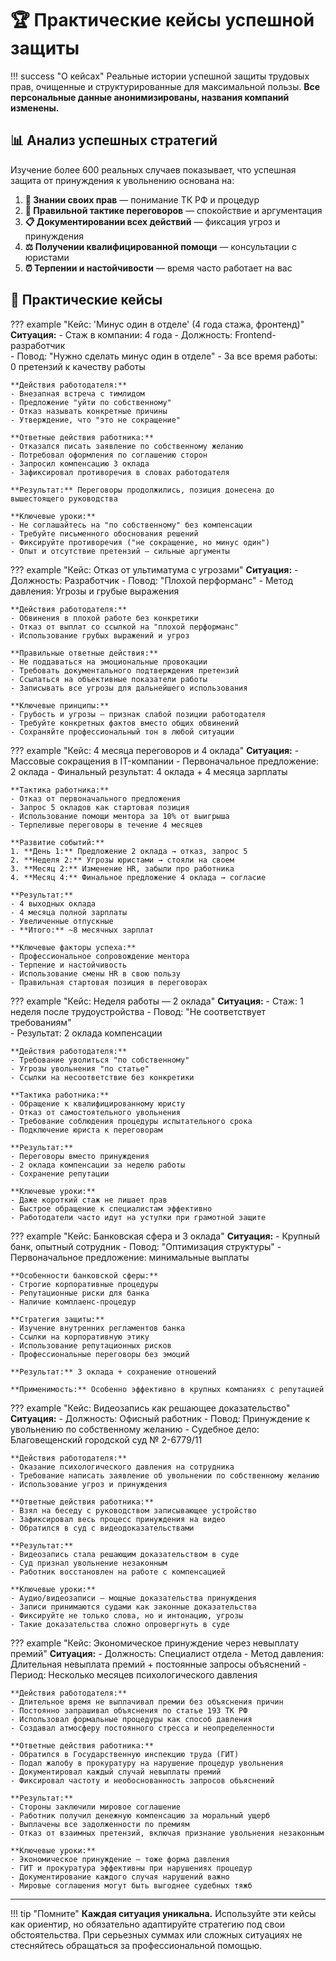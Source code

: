 # 🏆 Практические кейсы успешной защиты

!!! success "О кейсах"
    Реальные истории успешной защиты трудовых прав, очищенные и структурированные для максимальной пользы. 
    **Все персональные данные анонимизированы, названия компаний изменены.**

## 📊 Анализ успешных стратегий

Изучение более 600 реальных случаев показывает, что успешная защита от принуждения к увольнению основана на:

1. **🧠 Знании своих прав** — понимание ТК РФ и процедур
2. **🤝 Правильной тактике переговоров** — спокойствие и аргументация
3. **📋 Документировании всех действий** — фиксация угроз и принуждения
4. **⚖️ Получении квалифицированной помощи** — консультации с юристами
5. **⏰ Терпении и настойчивости** — время часто работает на вас

## 🎯 Практические кейсы


??? example "Кейс: 'Минус один в отделе' (4 года стажа, фронтенд)"
    **Ситуация:**
    - Стаж в компании: 4 года
    - Должность: Frontend-разработчик  
    - Повод: "Нужно сделать минус один в отделе"
    - За все время работы: 0 претензий к качеству работы
    
    **Действия работодателя:**
    - Внезапная встреча с тимлидом
    - Предложение "уйти по собственному" 
    - Отказ называть конкретные причины
    - Утверждение, что "это не сокращение"
    
    **Ответные действия работника:**
    - Отказался писать заявление по собственному желанию  
    - Потребовал оформления по соглашению сторон  
    - Запросил компенсацию 3 оклада  
    - Зафиксировал противоречия в словах работодателя
    
    **Результат:** Переговоры продолжились, позиция донесена до вышестоящего руководства
    
    **Ключевые уроки:**
    - Не соглашайтесь на "по собственному" без компенсации
    - Требуйте письменного обоснования решений
    - Фиксируйте противоречия ("не сокращение, но минус один")
    - Опыт и отсутствие претензий — сильные аргументы

??? example "Кейс: Отказ от ультиматума с угрозами"
    **Ситуация:**
    - Должность: Разработчик
    - Повод: "Плохой перформанс"
    - Метод давления: Угрозы и грубые выражения
    
    **Действия работодателя:**
    - Обвинения в плохой работе без конкретики
    - Отказ от выплат со ссылкой на "плохой перформанс"
    - Использование грубых выражений и угроз
    
    **Правильные ответные действия:**
    - Не поддаваться на эмоциональные провокации  
    - Требовать документального подтверждения претензий  
    - Ссылаться на объективные показатели работы  
    - Записывать все угрозы для дальнейшего использования
    
    **Ключевые принципы:**
    - Грубость и угрозы — признак слабой позиции работодателя
    - Требуйте конкретных фактов вместо общих обвинений
    - Сохраняйте профессиональный тон в любой ситуации


??? example "Кейс: 4 месяца переговоров и 4 оклада"
    **Ситуация:**
    - Массовые сокращения в IT-компании
    - Первоначальное предложение: 2 оклада
    - Финальный результат: 4 оклада + 4 месяца зарплаты
    
    **Тактика работника:**
    - Отказ от первоначального предложения  
    - Запрос 5 окладов как стартовая позиция  
    - Использование помощи ментора за 10% от выигрыша  
    - Терпеливые переговоры в течение 4 месяцев
    
    **Развитие событий:**
    1. **День 1:** Предложение 2 оклада → отказ, запрос 5
    2. **Неделя 2:** Угрозы юристами → стояли на своем  
    3. **Месяц 2:** Изменение HR, забыли про работника
    4. **Месяц 4:** Финальное предложение 4 оклада → согласие
    
    **Результат:** 
    - 4 выходных оклада
    - 4 месяца полной зарплаты  
    - Увеличенные отпускные
    - **Итого:** ~8 месячных зарплат
    
    **Ключевые факторы успеха:**
    - Профессиональное сопровождение ментора
    - Терпение и настойчивость
    - Использование смены HR в свою пользу
    - Правильная стартовая позиция в переговорах


??? example "Кейс: Неделя работы — 2 оклада"
    **Ситуация:**
    - Стаж: 1 неделя после трудоустройства
    - Повод: "Не соответствует требованиям"  
    - Результат: 2 оклада компенсации
    
    **Действия работодателя:**
    - Требование уволиться "по собственному"
    - Угрозы увольнения "по статье"
    - Ссылки на несоответствие без конкретики
    
    **Тактика работника:**
    - Обращение к квалифицированному юристу  
    - Отказ от самостоятельного увольнения  
    - Требование соблюдения процедуры испытательного срока  
    - Подключение юриста к переговорам
    
    **Результат:** 
    - Переговоры вместо принуждения
    - 2 оклада компенсации за неделю работы
    - Сохранение репутации
    
    **Ключевые уроки:**
    - Даже короткий стаж не лишает прав
    - Быстрое обращение к специалистам эффективно
    - Работодатели часто идут на уступки при грамотной защите


??? example "Кейс: Банковская сфера и 3 оклада"
    **Ситуация:**
    - Крупный банк, опытный сотрудник
    - Повод: "Оптимизация структуры"
    - Первоначальное предложение: минимальные выплаты
    
    **Особенности банковской сферы:**
    - Строгие корпоративные процедуры
    - Репутационные риски для банка
    - Наличие комплаенс-процедур
    
    **Стратегия защиты:**
    - Изучение внутренних регламентов банка  
    - Ссылки на корпоративную этику  
    - Использование репутационных рисков  
    - Профессиональные переговоры без эмоций
    
    **Результат:** 3 оклада + сохранение отношений
    
    **Применимость:** Особенно эффективно в крупных компаниях с репутацией


??? example "Кейс: Видеозапись как решающее доказательство"
    **Ситуация:**
    - Должность: Офисный работник
    - Повод: Принуждение к увольнению по собственному желанию
    - Судебное дело: Благовещенский городской суд № 2-6779/11
    
    **Действия работодателя:**
    - Оказание психологического давления на сотрудника
    - Требование написать заявление об увольнении по собственному желанию  
    - Использование угроз и принуждения
    
    **Ответные действия работника:**
    - Взял на беседу с руководством записывающее устройство
    - Зафиксировал весь процесс принуждения на видео
    - Обратился в суд с видеодоказательствами
    
    **Результат:** 
    - Видеозапись стала решающим доказательством в суде
    - Суд признал увольнение незаконным
    - Работник восстановлен на работе с компенсацией
    
    **Ключевые уроки:**
    - Аудио/видеозаписи — мощные доказательства принуждения
    - Записи принимаются судами как законные доказательства
    - Фиксируйте не только слова, но и интонацию, угрозы
    - Такие доказательства сложно опровергнуть в суде

??? example "Кейс: Экономическое принуждение через невыплату премий"
    **Ситуация:**
    - Должность: Специалист отдела
    - Метод давления: Длительная невыплата премий + постоянные запросы объяснений
    - Период: Несколько месяцев психологического давления
    
    **Действия работодателя:**
    - Длительное время не выплачивал премии без объяснения причин
    - Постоянно запрашивал объяснения по статье 193 ТК РФ
    - Использовал формальные процедуры как способ давления
    - Создавал атмосферу постоянного стресса и неопределенности
    
    **Ответные действия работника:**
    - Обратился в Государственную инспекцию труда (ГИТ)
    - Подал жалобу в прокуратуру на нарушение процедур увольнения
    - Документировал каждый случай невыплаты премий
    - Фиксировал частоту и необоснованность запросов объяснений
    
    **Результат:** 
    - Стороны заключили мировое соглашение
    - Работник получил денежную компенсацию за моральный ущерб
    - Выплачены все задолженности по премиям
    - Отказ от взаимных претензий, включая признание увольнения незаконным
    
    **Ключевые уроки:**
    - Экономическое принуждение — тоже форма давления
    - ГИТ и прокуратура эффективны при нарушениях процедур
    - Документирование каждого случая нарушений важно
    - Мировые соглашения могут быть выгоднее судебных тяжб


---

!!! tip "Помните"
    **Каждая ситуация уникальна.** Используйте эти кейсы как ориентир, но обязательно адаптируйте стратегию под свои обстоятельства. При серьезных суммах или сложных ситуациях не стесняйтесь обращаться за профессиональной помощью.